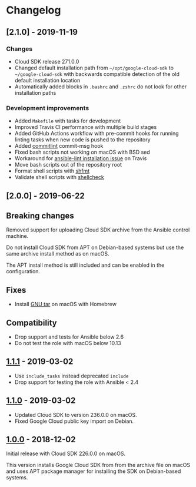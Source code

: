 # Changelog

## [2.1.0] - 2019-11-19

### Changes

* Cloud SDK release 271.0.0
* Changed default installation path from `~/opt/google-cloud-sdk` to
  `~/google-cloud-sdk` with backwards compatible detection of the old
  default installation location
* Automatically added blocks in `.bashrc` and `.zshrc` do not look for other
  installation paths

### Development improvements

* Added `Makefile` with tasks for development
* Improved Travis CI performance with multiple build stages
* Added GitHub Actions workflow with pre-commit hooks for running linting tasks
  when new code is pushed to the repository
* Added [commitlint] commit-msg hook
* Fixed bash scripts not working on macOS with BSD sed
* Workaround for [ansible-lint installation issue][ansible-lint#590] on Travis
* Move bash scripts out of the repository root
* Format shell scripts with [shfmt]
* Validate shell scripts with [shellcheck]

[shfmt]: https://github.com/mvdan/sh
[shellcheck]: https://github.com/koalaman/shellcheck
[ansible-lint#590]: https://github.com/ansible/ansible-lint/issues/590
[commitlint]: https://github.com/conventional-changelog/commitlint

## [2.0.0] - 2019-06-22

## Breaking changes

Removed support for uploading Cloud SDK archive from the Ansible control
machine.

Do not install Cloud SDK from APT on Debian-based systems but use the
same archive install method as on macOS.

The APT install method is still included and can be enabled in the
configuration.

## Fixes

* Install [GNU tar] on macOS with Homebrew

[GNU tar]: https://formulae.brew.sh/formula/gnu-tar

## Compatibility

* Drop support and tests for Ansible below 2.6
* Do not test the role with macOS below 10.13

## [1.1.1] - 2019-03-02

* Use `include_tasks` instead deprecated `include`
* Drop support for testing the role with Ansible < 2.4

## [1.1.0] - 2019-03-02

* Updated Cloud SDK to version 236.0.0 on macOS.
* Fixed Google Cloud public key import on Debian.

## [1.0.0] - 2018-12-02

Initial release with Cloud SDK 226.0.0 on macOS.

This version installs Google Cloud SDK from from the archive file on macOS
and uses APT package manager for installing the SDK on Debian-based systems.

[1.1.1]: https://github.com/markosamuli/ansible-gcloud/releases/tag/v1.1.1
[1.1.0]: https://github.com/markosamuli/ansible-gcloud/releases/tag/v1.1.0
[1.0.0]: https://github.com/markosamuli/ansible-gcloud/releases/tag/v1.0.0
